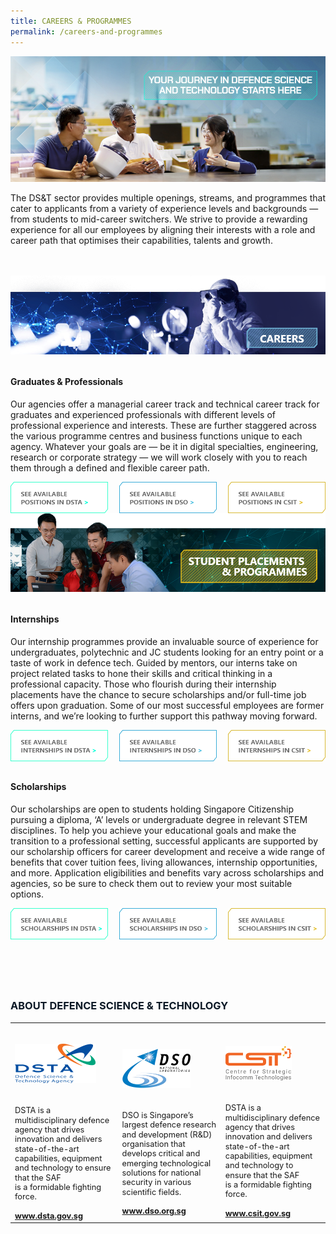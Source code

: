 ```yaml
---
title: CAREERS & PROGRAMMES
permalink: /careers-and-programmes
---
```

![Alt text for image on Isomer site](/images/page-banner_careers.png)
<p style="margin-bottom:3rem;">The DS&T sector provides multiple openings, streams, and programmes that cater to applicants from a variety of experience levels and backgrounds — from students to mid-career switchers. We strive to provide a rewarding experience for all our employees by aligning their interests with a role and career path that optimises their capabilities, talents and growth.</p>

<img src="images/joinus-professional.png"/>
<h4 style="font-weight:bold;margin-top:2rem;">Graduates & Professionals</h4>

<p style="margin-top:1rem;">Our agencies offer a managerial career track and technical career track for graduates and experienced professionals with different levels of professional experience and interests. These are further staggered across the various programme centres and business functions unique to each agency. Whatever your goals are — be it in digital specialties, engineering, research or corporate strategy — we will work closely with you to reach them through a defined and flexible career path.
</p>

<div style="display:flex;justify-content:space-between;">
	<a href="#" style="display:flex;width:31%;">
		<img src="/images/position-dsta.png"/>
	</a>
		<a href="#" style="display:flex;width:31%;">
		<img src="/images/position-dso.png"/>
	</a>
		<a href="#" style="display:flex;width:31%;">
		<img src="/images/position-csit.png"/>
	</a>
	</div>
	
<img src="images/careers-internships.png"/>
<h4 style="font-weight:bold;margin-top:2rem;">Internships</h4>

<p style="margin-top:1rem;">Our internship programmes provide an invaluable source of experience for undergraduates, polytechnic and JC students looking for an entry point or a taste of work in defence tech. Guided by mentors, our interns take on project related tasks to hone their skills and critical thinking in a professional capacity. Those who flourish during their internship placements have the chance to secure scholarships and/or full-time job offers upon graduation. Some of our most successful employees are former interns, and we’re looking to further support this pathway moving forward.
</p>

<div style="display:flex;justify-content:space-between;">
	<a href="#" style="display:flex;width:31%;">
		<img src="/images/internship-dsta.png"/>
	</a>
		<a href="#" style="display:flex;width:31%;">
		<img src="/images/internship-dso.png"/>
	</a>
		<a href="#" style="display:flex;width:31%;">
		<img src="/images/internship-csit.png"/>
	</a>
	</div>

	
<h4 style="font-weight:bold;margin-top:2rem;">Scholarships</h4>

<p style="margin-top:1rem;">Our scholarships are open to students holding Singapore Citizenship pursuing a diploma, ‘A’ levels or undergraduate degree in relevant STEM disciplines. To help you achieve your educational goals and make the transition to a professional setting, successful applicants are supported by our scholarship officers for career development and receive a wide range of benefits that cover tuition fees, living allowances, internship opportunities, and more. Application eligibilities and benefits vary across scholarships and agencies, so be sure to check them out to review your most suitable options.
</p>

<div style="display:flex;justify-content:space-between;">
	<a href="#" style="display:flex;width:31%;">
		<img src="/images/scholarship-dsta.png"/>
	</a>
		<a href="#" style="display:flex;width:31%;">
		<img src="/images/scholarship-dso.png"/>
	</a>
		<a href="#" style="display:flex;width:31%;">
		<img src="/images/scholarship-csit.png"/>
	</a>
	</div>

<h3 style="font-weight:bold;margin-top:6rem;color:#0C1926;">ABOUT DEFENCE SCIENCE & TECHNOLOGY</h3>
<table>
	<tr>
		<td>
			<img src="/images/dsta-logo.png" style="width:auto;margin:2rem 0 1.25rem 0;"/>
			<p style="font-size:0.8rem;line-height:1.2">DSTA is a multidisciplinary defence agency that drives innovation and delivers state-of-the-art capabilities, equipment and technology to ensure that the SAF is a formidable fighting force.</p>
			<a href="https://www.dsta.gov.sg/home" target="_blank" style="font-weight:bold;font-size:0.8rem;line-height:1.2">www.dsta.gov.sg</a>
		</td>
		<td>
			<img src="/images/dso-logo.png" style="width:auto;margin:2rem 0 1.25rem 0;"/>
			<p style="font-size:0.8rem;line-height:1.2">DSO is Singapore’s largest defence research and development (R&D) organisation that develops critical and emerging technological solutions for national security in various scientific fields. 
</p>
			<a href="https://www.dso.org.sg" target="_blank" style="font-weight:bold;font-size:0.8rem;line-height:1.2">www.dso.org.sg</a>
		</td>
		<td>
			<img src="/images/csit-logo.png" style="width:auto;margin:2rem 0 1.25rem 0;"/>
			<p style="font-size:0.8rem;line-height:1.2">DSTA is a multidisciplinary defence agency that drives innovation and delivers state-of-the-art capabilities, equipment and technology to ensure that the SAF is a formidable fighting force.</p>
			<a href="https://www.csit.gov.sg" target="_blank" style="font-weight:bold;font-size:0.8rem;line-height:1.2">www.csit.gov.sg</a>
		</td>
	</tr>
	</table>